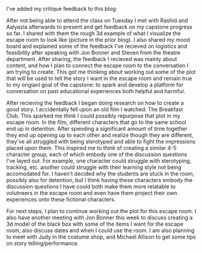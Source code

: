 I've added my critique feedback to this blog:

After not being able to attend the class on Tuesday I met with Rashid and Aalyazia afterwards to present and get feedback on my capstone progress so far. I shared with them the rough 3d example of what I visualize the escape room to look like (picture in the prior blog). I also shared my mood board and explained some of the feedback I've recieved on logistics and feasibility after speaking with Jon Bonner and Steven from the theatre department. After sharing, the feedback I recieved was mainly about content, and how I plan to connect the escape room to the conversation I am trying to create. This got me thinking about working out some of the plot that will be used to tell the story I want in the escape room and remain true to my origianl goal of the capstone: to spark and develop a platform for conversation on past educational experiences both helpful and harmful. 

After recieving the feedback I began doing research on how to create a good story. I accidentally fell upon an old film I watched: The Breakfast Club. This sparked me think I could possibly repurpose that plot in my escape room. In the film, different characters that go to the same school end up in detention. After spending a significant amount of time together they end up opening up to each other and realize though they are different, they've all struggled with being sterotyped and able to fight the impressions placed upon them. This inspired me to think of creating a similar 4-5 character group, each of which embody one of the discussion questions I've layed out. For example, one character could struggle with sterotyping, tracking, etc. another could struggle with their learning style not being accomodated for. I haven't decided why the students are stuck in the room, possibly also for detention, but I think having these characters embody the discussion questions I have could both make them more relatable to volutneers in the escape room and even have them project their own experiences onto these fictional characters.

For next steps, I plan to continue working out the plot for this escape room. I also have another meeting with Jon Bonner this week to discuss creating a 3d model of the black box with some of the items I want for the escape room, also discuss dates and when I could use the room. I am also planning to meet with Judy in the costume shop, and Michael Allison to get some tips on story telling/performance. 
